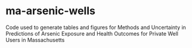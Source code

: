 # ma-arsenic-wells
Code used to generate tables and figures for Methods and Uncertainty in Predictions of Arsenic Exposure and Health Outcomes for Private Well Users in Massachusetts 
